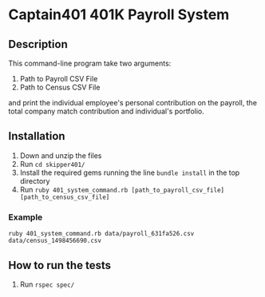 # Captain401 401K Payroll System

## Description

This command-line program take two arguments:

  1. Path to Payroll CSV File
  1. Path to Census CSV File

and print the individual employee's personal contribution on the payroll, the total company match contribution and individual's portfolio.

## Installation
  1. Down and unzip the files
  2. Run `cd skipper401/`
  3. Install the required gems running the line `bundle install` in the top directory
  4. Run `ruby 401_system_command.rb [path_to_payroll_csv_file] [path_to_census_csv_file]`

### Example
`ruby 401_system_command.rb data/payroll_631fa526.csv data/census_1498456690.csv`

## How to run the tests
  1. Run `rspec spec/`
